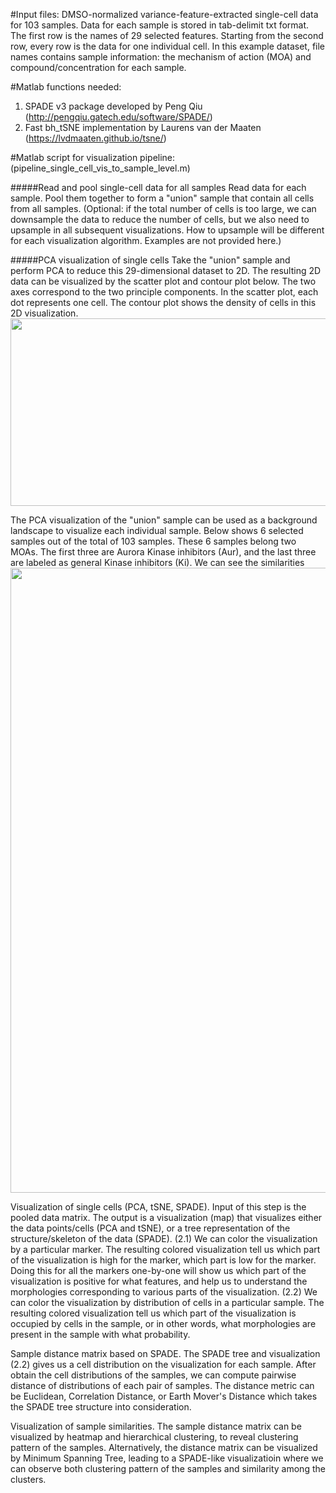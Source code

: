 #Input files:
DMSO-normalized variance-feature-extracted single-cell data for 103 samples. Data for each sample is stored in tab-delimit txt format. The first row is the names of 29 selected features. Starting from the second row, every row is the data for one individual cell. In this example dataset, file names contains sample information: the mechanism of action (MOA) and compound/concentration for each sample. 


#Matlab functions needed:
1. SPADE v3 package developed by Peng Qiu (http://pengqiu.gatech.edu/software/SPADE/) 
1. Fast bh_tSNE implementation by Laurens van der Maaten (https://lvdmaaten.github.io/tsne/)

#Matlab script for visualization pipeline:
(pipeline_single_cell_vis_to_sample_level.m)

#####Read and pool single-cell data for all samples
Read data for each sample. Pool them together to form a "union" sample that contain all cells from all samples. (Optional: if the total number of cells is too large, we can downsample the data to reduce the number of cells, but we also need to upsample in all subsequent visualizations. How to upsample will be different for each visualization algorithm. Examples are not provided here.)

#####PCA visualization of single cells 
Take the "union" sample and perform PCA to reduce this 29-dimensional dataset to 2D. The resulting 2D data can be visualized by the scatter plot and contour plot below. The two axes correspond to the two principle components. In the scatter plot, each dot represents one cell. The contour plot shows the density of cells in this 2D visualization. 
<img src="https://cloud.githubusercontent.com/assets/18299367/15306752/5e8fbaae-1b9b-11e6-8e1a-f8e4a1aa8283.png" width="700" height="300">

The PCA visualization of the "union" sample can be used as a background landscape to visualize each individual sample. Below shows 6 selected samples out of the total of 103 samples. These 6 samples belong two MOAs. The first three are Aurora Kinase inhibitors (Aur), and the last three are labeled as general Kinase inhibitors (Ki). We can see the similarities 
<img src="https://cloud.githubusercontent.com/assets/18299367/15306756/61f952ea-1b9b-11e6-85d2-6aff1a9c0b73.png" width="1000"> 



Visualization of single cells (PCA, tSNE, SPADE). Input of this step is the pooled data matrix. The output is a visualization (map) that visualizes either the data points/cells (PCA and tSNE), or a tree representation of the structure/skeleton of the data (SPADE). (2.1) We can color the visualization by a particular marker. The resulting colored visualization tell us which part of the visualization is high for the marker, which part is low for the marker. Doing this for all the markers one-by-one will show us which part of the visualization is positive for what features, and help us to understand the morphologies corresponding to various parts of the visualization. (2.2) We can color the visualization by distribution of cells in a particular sample. The resulting colored visualization tell us which part of the visualization is occupied by cells in the sample, or in other words, what morphologies are present in the sample with what probability.

Sample distance matrix based on SPADE. The SPADE tree and visualization (2.2) gives us a cell distribution on the visualization for each sample. After obtain the cell distributions of the samples, we can compute pairwise distance of distributions of each pair of samples. The distance metric can be Euclidean, Correlation Distance, or Earth Mover's Distance which takes the SPADE tree structure into consideration.

Visualization of sample similarities. The sample distance matrix can be visualized by heatmap and hierarchical clustering, to reveal clustering pattern of the samples. Alternatively, the distance matrix can be visualized by Minimum Spanning Tree, leading to a SPADE-like visualizatioin where we can observe both clustering pattern of the samples and similarity among the clusters.

